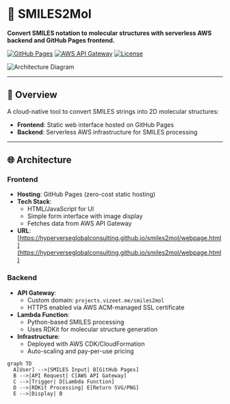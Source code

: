 # 🧪 SMILES2Mol

**Convert SMILES notation to molecular structures with serverless AWS backend and GitHub Pages frontend.**

[![GitHub Pages](https://img.shields.io/badge/GitHub-Pages-blue?logo=github)](https://hyperverseglobalconsulting.github.io/smiles2mol/)
[![AWS API Gateway](https://img.shields.io/badge/Endpoint-API%20Gateway-orange)](https://projects.vizeet.me/smiles2mol)
[![License](https://img.shields.io/badge/License-MIT-green)](LICENSE)

![Architecture Diagram]([architecture.png](smiles2mol-arch-diagram.png)) <!-- Add your architecture diagram -->

---

## 📖 Overview

A cloud-native tool to convert SMILES strings into 2D molecular structures:
- **Frontend**: Static web interface hosted on GitHub Pages
- **Backend**: Serverless AWS infrastructure for SMILES processing

---

## 🌐 Architecture

### Frontend
- **Hosting**: GitHub Pages (zero-cost static hosting)
- **Tech Stack**:
  - HTML/JavaScript for UI
  - Simple form interface with image display
  - Fetches data from AWS API Gateway
- **URL**: [https://hyperverseglobalconsulting.github.io/smiles2mol/webpage.html](https://hyperverseglobalconsulting.github.io/smiles2mol/webpage.html)

### Backend
- **API Gateway**: 
  - Custom domain: `projects.vizeet.me/smiles2mol`
  - HTTPS enabled via AWS ACM-managed SSL certificate
- **Lambda Function**:
  - Python-based SMILES processing
  - Uses RDKit for molecular structure generation
- **Infrastructure**:
  - Deployed with AWS CDK/CloudFormation
  - Auto-scaling and pay-per-use pricing

```mermaid
graph TD
  A[User] -->|SMILES Input| B[GitHub Pages]
  B -->|API Request| C[AWS API Gateway]
  C -->|Trigger| D[Lambda Function]
  D -->|RDKit Processing| E[Return SVG/PNG]
  E -->|Display| B
